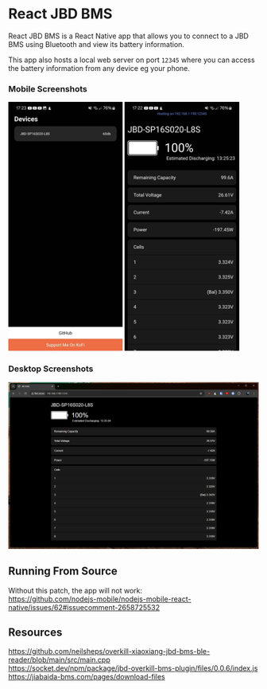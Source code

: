 # React JBD BMS
React JBD BMS is a React Native app that allows you to connect to a JBD BMS using Bluetooth and view its battery information.

This app also hosts a local web server on port `12345` where you can access the battery information from any device eg your phone.
### Mobile Screenshots
<p float="left">
  <img src="./mobile1.jpg" style="height: 500px"></img>
  <img src="./mobile2.jpg" style="height: 500px"></img>
</p>

### Desktop Screenshots
<img src="./dekstop.png" style="max-height: 500px"></img>
## Running From Source
Without this patch, the app will not work:  
https://github.com/nodejs-mobile/nodejs-mobile-react-native/issues/62#issuecomment-2658725532
## Resources
https://github.com/neilsheps/overkill-xiaoxiang-jbd-bms-ble-reader/blob/main/src/main.cpp  
https://socket.dev/npm/package/jbd-overkill-bms-plugin/files/0.0.6/index.js  
https://jiabaida-bms.com/pages/download-files
